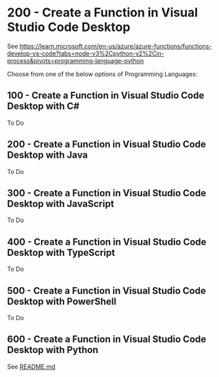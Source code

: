 # 200 - Create a Function in Visual Studio Code Desktop

See https://learn.microsoft.com/en-us/azure/azure-functions/functions-develop-vs-code?tabs=node-v3%2Cpython-v2%2Cin-process&pivots=programming-language-python

Choose from one of the below options of Programming Languages:

## 100 - Create a Function in Visual Studio Code Desktop with C#

To Do

## 200 - Create a Function in Visual Studio Code Desktop with Java

To Do

## 300 - Create a Function in Visual Studio Code Desktop with JavaScript

To Do

## 400 - Create a Function in Visual Studio Code Desktop with TypeScript

To Do

## 500 - Create a Function in Visual Studio Code Desktop with PowerShell

To Do

## 600 - Create a Function in Visual Studio Code Desktop with Python

See [README.md](./600/README.md)
